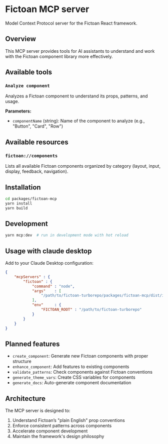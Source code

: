 # Fictoan MCP server

Model Context Protocol server for the Fictoan React framework.

## Overview

This MCP server provides tools for AI assistants to understand and work with the Fictoan component library more
effectively.

## Available tools

### `Analyze component`

Analyzes a Fictoan component to understand its props, patterns, and usage.

**Parameters:**

- `componentName` (string): Name of the component to analyze (e.g., "Button", "Card", "Row")

## Available resources

### `fictoan://components`

Lists all available Fictoan components organized by category (layout, input, display, feedback, navigation).

## Installation

```bash
cd packages/fictoan-mcp
yarn install
yarn build
```

## Development

```bash
yarn mcp:dev  # run in development mode with hot reload
```

## Usage with claude desktop

Add to your Claude Desktop configuration:

```json
{
    "mcpServers" : {
        "fictoan" : {
            "command" : "node",
            "args"    : [
                "/path/to/fictoan-turborepo/packages/fictoan-mcp/dist/index.js"
            ],
            "env"     : {
                "FICTOAN_ROOT" : "/path/to/fictoan-turborepo"
            }
        }
    }
}
```

## Planned features

- `create_component`: Generate new Fictoan components with proper structure
- `enhance_component`: Add features to existing components
- `validate_patterns`: Check components against Fictoan conventions
- `generate_theme_vars`: Create CSS variables for components
- `generate_docs`: Auto-generate component documentation

## Architecture

The MCP server is designed to:

1. Understand Fictoan’s "plain English" prop conventions
2. Enforce consistent patterns across components
3. Accelerate component development
4. Maintain the framework's design philosophy